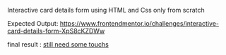 Interactive card details form using HTML and Css only from scratch


Expected Output: https://www.frontendmentor.io/challenges/interactive-card-details-form-XpS8cKZDWw


final result : [still need some touchs](<final result.png>)